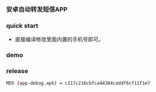 ### 安卓自动转发短信APP

### quick start

* 直接编译修改里面内置的手机号即可。


### demo

[](./WechatIMG27983.png)

[](./WX20220728-191927@2x.png)



### release 


```bash
MD5 (app-debug.apk) = c117c216cbfca44384caddf6cf11f1e7
```
